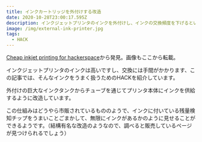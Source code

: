 ```yaml
---
title: インクカートリッジを外付けする改造
date: 2020-10-28T23:00:17.595Z
description: インクジェットプリンタのインクを外付けし、インクの交換頻度を下げるという裏技を紹介します。
image: /img/external-ink-printer.jpg
tags:
  - HACK
---
```

[Cheap inkjet printing for hackerspace](https://hackaday.io/project/168736-cheap-inkjet-printing-for-hackerspace)から発見。画像もここから転載。

インクジェットプリンタのインクは高いですし、交換には手間がかかります、この記事では、そんなインクをうまく扱うためのHACKを紹介しています。

外付けの巨大なインクタンクからチューブを通じてプリンタ本体にインクを供給するように改造しています。

この仕組みはどうやら市販されているもののようで、インクに付いている残量検知チップをうまいことごまかして、無限にインクがあるかのように見せることができるようです。（結構有名な改造のようなので、調べると販売しているページが見つけられるでしょう）
